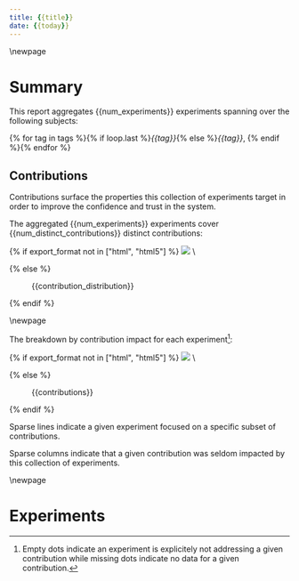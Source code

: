 ```yaml
---
title: {{title}}
date: {{today}}
---
```


\newpage

# Summary

This report aggregates {{num_experiments}} experiments spanning over the
following subjects:

{% for tag in tags %}{% if loop.last %}*{{tag}}*{% else %}*{{tag}}*, {% endif %}{% endfor %}

## Contributions 

Contributions surface the properties this collection of experiments
target in order to improve the confidence and trust in the system.

The aggregated {{num_experiments}} experiments cover
{{num_distinct_contributions}} distinct contributions:

{% if export_format not in ["html", "html5"] %}
![](data:image/png;base64,{{contribution_distribution}})
\ 

  {% else %}
<figure>
    {{contribution_distribution}}
</figure>
  {% endif %}

\newpage


The breakdown by contribution impact for each experiment[^1]:

{% if export_format not in ["html", "html5"] %}
![](data:image/png;base64,{{contributions}})
\ 

  {% else %}
<figure>
    {{contributions}}
</figure>
  {% endif %}

Sparse lines indicate a given experiment focused on a specific subset of
contributions.

Sparse columns indicate that a given contribution was seldom impacted by this
collection of experiments. 

[^1]: Empty dots indicate an experiment is explicitely not addressing a given
contribution while missing dots indicate no data for a given contribution.

\newpage

# Experiments

